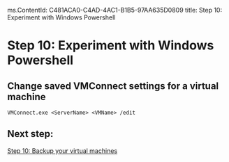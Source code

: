 ms.ContentId: C481ACA0-C4AD-4AC1-B1B5-97AA635D0809
title: Step 10: Experiment with Windows Powershell

# Step 10: Experiment with Windows Powershell #




## Change saved VMConnect settings for a virtual machine ##
 
`VMConnect.exe <ServerName> <VMName> /edit` 



## Next step: ##
[Step 10: Backup your virtual machines](step10.md)


